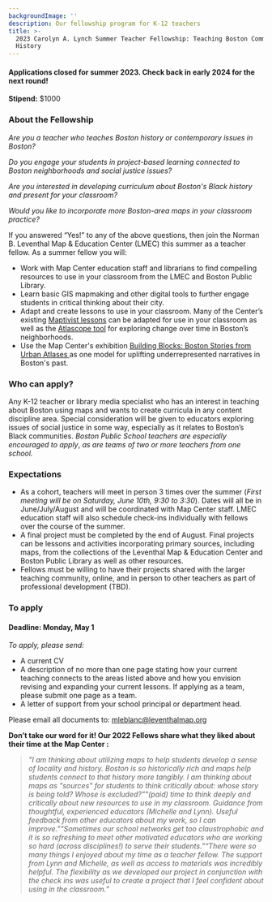 ```yaml
---
backgroundImage: ''
description: Our fellowship program for K-12 teachers
title: >-
  2023 Carolyn A. Lynch Summer Teacher Fellowship: Teaching Boston Community
  History
---
```


#### **Applications closed for summer 2023. Check back in early 2024 for the next round!**

**Stipend:** $1000

### **About the Fellowship**

*Are you a teacher who teaches Boston history or contemporary issues in Boston?*

*Do you engage your students in project-based learning connected to Boston neighborhoods and social justice issues?*

*Are you interested in developing curriculum about Boston's Black history and present for your classroom?*

*Would you like to incorporate more Boston-area maps in your classroom practice?*

If you answered “Yes!” to any of the above questions, then join the Norman B. Leventhal Map & Education Center (LMEC) this summer as a teacher fellow. As a summer fellow you will:

* Work with Map Center education staff and librarians to find compelling resources to use in your classroom from the LMEC and Boston Public Library.
* Learn basic GIS mapmaking and other digital tools to further engage students in critical thinking about their city.
* Adapt and create lessons to use in your classroom. Many of the Center’s existing [Maptivist lessons](https://www.leventhalmap.org/education/k12/maptivists/) can be adapted for use in your classroom as well as the [Atlascope tool](https://atlascope.leventhalmap.org/) for exploring change over time in Boston’s neighborhoods.
* Use the Map Center's exhibition [Building Blocks: Boston Stories from Urban Atlases ](https://www.leventhalmap.org/digital-exhibitions/building-blocks/)as one model for uplifting underrepresented narratives in Boston's past.

### **Who can apply?**

Any K-12 teacher or library media specialist who has an interest in teaching about Boston using maps and wants to create curricula in any content discipline area. Special consideration will be given to educators exploring issues of social justice in some way, especially as it relates to Boston’s Black communities. *Boston Public School teachers are especially encouraged to apply*, *as are teams of two or more teachers from one school.*

### **Expectations**

* As a cohort, teachers will meet in person 3 times over the summer (*First meeting will be on Saturday, June 10th, 9:30 to 3:30*). Dates will all be in June/July/August and will be coordinated with Map Center staff. LMEC education staff will also schedule check-ins individually with fellows over the course of the summer.
* A final project must be completed by the end of August. Final projects can be lessons and activities incorporating primary sources, including maps, from the collections of the Leventhal Map & Education Center and Boston Public Library as well as other resources.
* Fellows must be willing to have their projects shared with the larger teaching community, online, and in person to other teachers as part of professional development (TBD).

### **To apply**

#### **Deadline: Monday, May 1**

*To apply, please send:*

* A current CV
* A description of no more than one page stating how your current teaching connects to the areas listed above and how you envision revising and expanding your current lessons. If applying as a team, please submit one page as a team.
* A letter of support from your school principal or department head.

Please email all documents to: [mleblanc@leventhalmap.org](mailto:mleblanc@leventhalmap.org)

**Don’t take our word for it! Our 2022 Fellows share what they liked about their time at the Map Center :**

> *"I am thinking about utilizing maps to help students develop a sense of locality and history. Boston is so historically rich and maps help students connect to that history more tangibly. I am thinking about maps as "sources" for students to think critically about: whose story is being told? Whose is excluded?”"(paid) time to think deeply and critically about new resources to use in my classroom. Guidance from thoughtful, experienced educators (Michelle and Lynn). Useful feedback from other educators about my work, so I can improve."“Sometimes our school networks get too claustrophobic and it is so refreshing to meet other motivated educators who are working so hard (across disciplines!) to serve their students.”“There were so many things I enjoyed about my time as a teacher fellow. The support from Lynn and Michelle, as well as access to materials was incredibly helpful. The flexibility as we developed our project in conjunction with the check ins was useful to create a project that I feel confident about using in the classroom.”*
